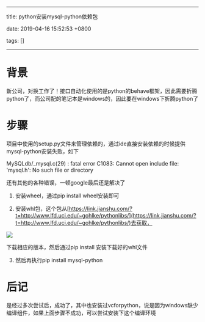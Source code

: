 
---

title: python安装mysql-python依赖包

date: 2019-04-16 15:52:53 +0800

tags: []

---
<a name="8e1b944f"></a>
# 背景
新公司，对换工作了！接口自动化使用的是python的behave框架，因此需要折腾python了，而公司配的笔记本是windows的，因此要在windows下折腾python了

<a name="52b36576"></a>
# 步骤
项目中使用的setup.py文件来管理依赖的，通过ide直接安装依赖的时候提供mysql-python安装失败，如下

MySQLdb/_mysql.c(29) : fatal error C1083: Cannot open include file: 'mysql.h': No such file or directory

还有其他的各种错误，一顿google最后还是解决了

1. 安装wheel，通过pip install wheel安装即可

2. 安装whl包，这个包从[https://link.jianshu.com/?t=http://www.lfd.uci.edu/~gohlke/pythonlibs/](https://link.jianshu.com/?t=http://www.lfd.uci.edu/~gohlke/pythonlibs/)去获取，

![](https://img2018.cnblogs.com/blog/411616/201904/411616-20190408135406204-3297367.png#align=left&display=inline&height=128&originHeight=128&originWidth=705&status=done&width=705)

下载相应的版本，然后通过pip install 安装下载好的whl文件

3. 然后再执行pip install mysql-python

<a name="7a0a21d5"></a>
# 后记
是经过多次尝试后，成功了，其中也安装过vcforpython，说是因为windows缺少编译组件，如果上面步骤不成功，可以尝试安装下这个编译环境

